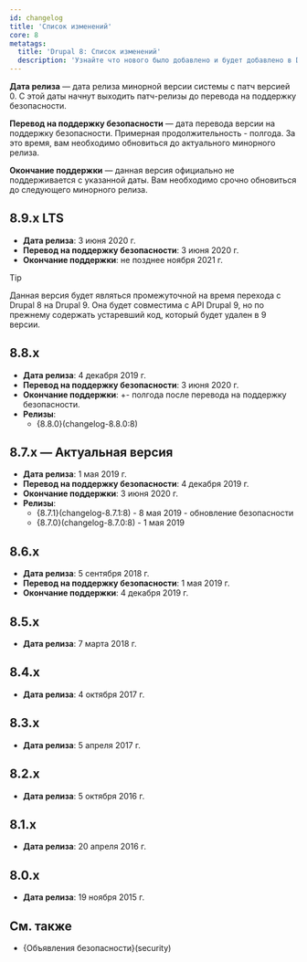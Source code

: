 ```yaml
---
id: changelog
title: 'Список изменений'
core: 8
metatags:
  title: 'Drupal 8: Список изменений'
  description: 'Узнайте что нового было добавлено и будет добавлено в Drupal 8.'
---
```


**Дата релиза** — дата релиза минорной версии системы с патч версией 0. С этой даты начнут выходить патч-релизы до перевода на поддержку безопасности.

**Перевод на поддержку безопасности** — дата перевода версии на поддержку безопасности. Примерная продолжительность - полгода. За это время, вам необходимо обновиться до актуального минорного релиза.

**Окончание поддержки** — данная версия официально не поддерживается с указанной даты. Вам необходимо срочно обновиться до следующего минорного релиза.

## 8.9.x LTS

- **Дата релиза**: 3 июня 2020 г.
- **Перевод на поддержку безопасности**: 3 июня 2020 г.
- **Окончание поддержки**: не позднее ноября 2021 г.

> [!TIP]
> Данная версия будет являться промежуточной на время перехода с Drupal 8 на Drupal 9. Она будет совместима с API Drupal 9, но по прежнему содержать устаревший код, который будет удален в 9 версии.

## 8.8.x

- **Дата релиза**: 4 декабря 2019 г.
- **Перевод на поддержку безопасности**: 3 июня 2020 г.
- **Окончание поддержки**: +- полгода после перевода на поддержку безопасности.
- **Релизы**:
  - {8.8.0}(changelog-8.8.0:8)

## 8.7.x — Актуальная версия

- **Дата релиза**: 1 мая 2019 г.
- **Перевод на поддержку безопасности**: 4 декабря 2019 г.
- **Окончание поддержки**: 3 июня 2020 г.
- **Релизы**:
  - {8.7.1}(changelog-8.7.1:8) - 8 мая 2019 - обновление безопасности
  - {8.7.0}(changelog-8.7.0:8) - 1 мая 2019

## 8.6.x

- **Дата релиза**: 5 сентября 2018 г.
- **Перевод на поддержку безопасности**: 1 мая 2019 г.
- **Окончание поддержки**: 4 декабря 2019 г.

## 8.5.x

- **Дата релиза**: 7 марта 2018 г.

## 8.4.x

- **Дата релиза**: 4 октября 2017 г.

## 8.3.x

- **Дата релиза**: 5 апреля 2017 г.

## 8.2.x

- **Дата релиза**: 5 октября 2016 г.

## 8.1.x

- **Дата релиза**: 20 апреля 2016 г.

## 8.0.x

- **Дата релиза**: 19 ноября 2015 г.

## См. также

- {Объявления безопасности}(security)
